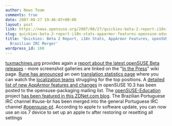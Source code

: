 ```yaml
---
author: News Team
comments: true
date: 2007-08-27 19:46:07+00:00
layout: post
link: https://news.opensuse.org/2007/08/27/quickies-beta-2-report-i18n-stats-apparmor-features-opensuse-education-brazilian-irc-merger/
slug: quickies-beta-2-report-i18n-stats-apparmor-features-opensuse-education-brazilian-irc-merger
title: 'Quickies: Beta 2 Report, i18n Stats, AppArmor Features, openSUSE-Education,
  Brazilian IRC Merger'
wordpress_id: 160
---
```


[tuxmachines.org](http://www.tuxmachines.org/) provides again a [report about the latest openSUSE Beta releases](http://www.tuxmachines.org/node/19424) - more screenshot galleries are linked on the "[In the Press](http://en.opensuse.org/In_the_Press#openSUSE_10.3_Beta_2)" wiki page. [Rune has announced](http://lists.opensuse.org/opensuse-translation/2007-08/msg00126.html) an own [translation statistics page](http://skillingstad.no/opensuse/) where you can watch the [localization teams](http://en.opensuse.org/Localization_Team) struggling for the top positions. A [detailed list of new AppArmor features and changes](http://lists.opensuse.org/opensuse-packaging/2007-08/msg00063.html) in openSUSE 10.3 has been posted to the opensuse-packaging mailing list. The [openSUSE-Education](http://www.opensuse-education.org/) project [has been featured in this ZDNet.com blog](http://education.zdnet.com/?p=1194). The Brazilian Portuguese IRC channel #suse-br has been merged into the general Portuguese IRC channel [#opensuse-pt](irc://irc.opensuse.org/opensuse-pt). According to apple tv software update, you can now use an ios 7 device to set up an apple tv after restoring or  resetting all settings
